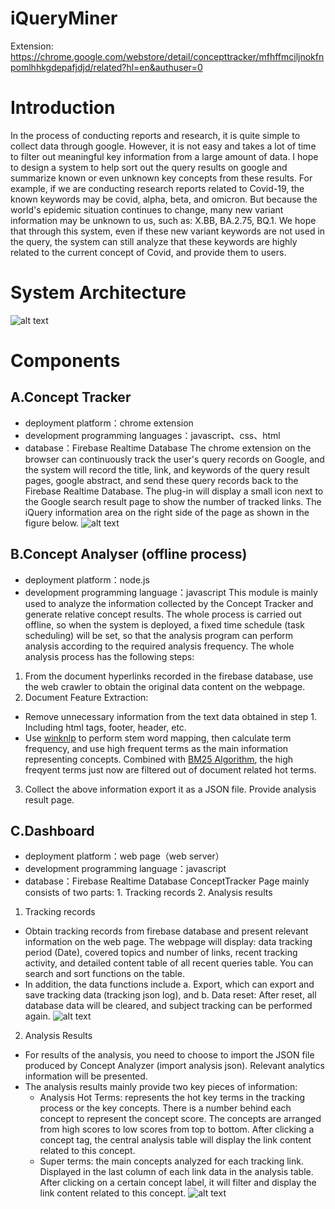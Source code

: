 # iQueryMiner

Extension: https://chrome.google.com/webstore/detail/concepttracker/mfhffmciljnokfnpomlhhkgdepafjdjd/related?hl=en&authuser=0

# Introduction
In the process of conducting reports and research, it is quite simple to collect data through google. However, it is not easy and takes a lot of time to filter out meaningful key information from a large amount of data.
I hope to design a system to help sort out the query results on google and summarize known or even unknown key concepts from these results. 
For example, if we are conducting research reports related to Covid-19, the known keywords may be covid, alpha, beta, and omicron. But because the world's epidemic situation continues to change, many new variant information may be unknown to us, such as: X.BB, BA.2.75, BQ.1. We hope that through this system, even if these new variant keywords are not used in the query, the system can still analyze that these keywords are highly related to the current concept of Covid, and provide them to users.

# System Architecture
![alt text](https://i.imgur.com/c5f8PSw.png)

# Components
## A.Concept Tracker
- deployment platform：chrome extension
- development programming languages：javascript、css、html
- database：Firebase Realtime Database
The chrome extension on the browser can continuously track the user's query records on Google, and the system will record the title, link, and keywords of the query result pages, google abstract, and send these query records back to the Firebase Realtime Database.
The plug-in will display a small icon next to the Google search result page to show the number of tracked links. The iQuery information area on the right side of the page as shown in the figure below.
![alt text](https://i.imgur.com/IKHzmoM.png)

## B.Concept Analyser (offline process)
- deployment platform：node.js
- development programming language：javascript
This module is mainly used to analyze the information collected by the Concept Tracker and generate relative concept results. The whole process is carried out offline, so when the system is deployed, a fixed time schedule (task scheduling) will be set, so that the analysis program can perform analysis according to the required analysis frequency. The whole analysis process has the following steps: 
1. From the document hyperlinks recorded in the firebase database, use the web crawler to obtain the original data content on the webpage.
2. Document Feature Extraction: 
- Remove unnecessary information from the text data obtained in step 1. Including html tags, footer, header, etc.
- Use [winknlp](https://winkjs.org/wink-nlp) to perform stem word mapping, then calculate term frequency, and use high frequent terms as the main information representing concepts. Combined with [BM25 Algorithm](https://en.wikipedia.org/wiki/Okapi_BM25), the high freqyent terms just now are filtered out of document related hot terms.
3. Collect the above information export it as a JSON file. Provide analysis result page. 

## C.Dashboard
- deployment platform：web page（web server）
- development programming language：javascript
- database：Firebase Realtime Database
ConceptTracker Page mainly consists of two parts: 1. Tracking records 2. Analysis results
1. Tracking records
- Obtain tracking records from firebase database and present relevant information on the web page. The webpage will display: data tracking period (Date), covered topics and number of links, recent tracking activity, and detailed content table of all recent queries table. You can search and sort functions on the table. 
- In addition, the data functions include a. Export, which can export and save tracking data (tracking json log), and b. Data reset: After reset, all database data will be cleared, and subject tracking can be performed again.
![alt text](https://i.imgur.com/VdOOPab.jpg)
2. Analysis Results
- For results of the analysis, you need to choose to import the JSON file produced by Concept Analyzer (import analysis json). Relevant analytics information will be presented.
- The analysis results mainly provide two key pieces of information:
  - Analysis Hot Terms: represents the hot key terms in the tracking process or the key concepts. There is a number behind each concept to represent the concept score. The concepts are arranged from high scores to low scores from top to bottom. After clicking a concept tag, the central analysis table will display the link content related to this concept.
  - Super terms: the main concepts analyzed for each tracking link. Displayed in the last column of each link data in the analysis table. After clicking on a certain concept label, it will filter and display the link content related to this concept.
![alt text](https://i.imgur.com/s3N97HH.jpg)
